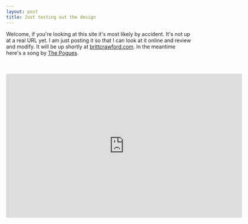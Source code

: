 ```yaml
---
layout: post
title: Just testing out the design
---
```


Welcome, if you're looking at this site it's most likely by accident. It's not up at a real URL yet. I am just posting it so that I can look at it online and review and modify. It will be up shortly at [brittcrawford.com](http://brittcrawford.com). In the meantime here's a song by [The Pogues](http://www.pogues.com/).

<br>
<br>

<iframe width="640" height="390" src="http://www.youtube.com/embed/ZBJy1v6ZkZc" frameborder="0" allowfullscreen="true">
  
</iframe>